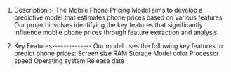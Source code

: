 1) Description :- 
The Mobile Phone Pricing Model aims to develop a predictive model that estimates phone prices based on various features. Our project involves identifying the key features that significantly influence mobile phone prices through feature extraction and analysis.

2) Key Features-------------- Our model uses the following key features to predict phone prices:
Screen size
RAM
Storage
Model color
Processor speed
Operating system
Release date
